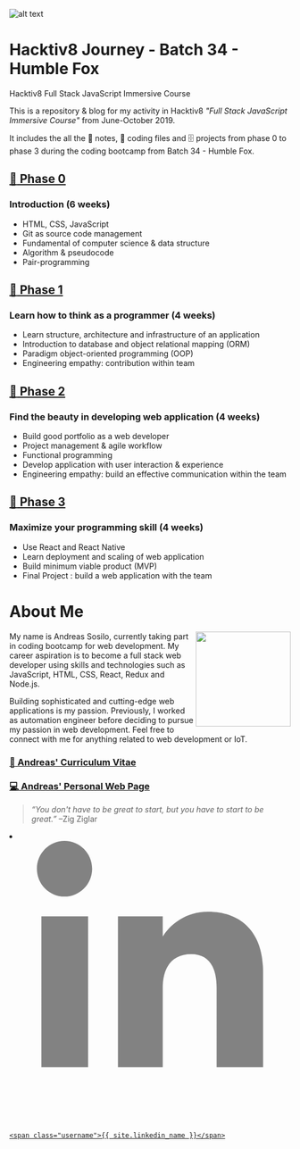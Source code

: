 ![alt text](https://github.com/andreassosilo/andreassosilo.github.io/blob/master/Assets/hacktiv8icon.png "Hacktiv8 Logo")
#  Hacktiv8 Journey - Batch 34 - Humble Fox 

Hacktiv8 Full Stack JavaScript Immersive Course 

This is a repository & blog for my activity in Hacktiv8 *"Full Stack JavaScript Immersive Course"* from June-October 2019.

It includes the all the :closed_book: notes, :floppy_disk: coding files and :file_cabinet: projects from phase 0 to phase 3 during the coding bootcamp from Batch 34 - Humble Fox.


## [:open_file_folder: Phase 0 ](https://github.com/andreassosilo/hacktiv8/blob/master/phase0/README.md)
### Introduction (6 weeks)
* HTML, CSS, JavaScript
* Git as source code management
* Fundamental of computer science & data structure
* Algorithm & pseudocode
* Pair-programming
## [:open_file_folder: Phase 1](https://github.com/andreassosilo/hacktiv8/blob/master/phase1/README.md)
### Learn how to think as a programmer (4 weeks)
* Learn structure, architecture and infrastructure of an application
* Introduction to database and object relational mapping (ORM)
* Paradigm object-oriented programming (OOP)
* Engineering empathy: contribution within team
## [:open_file_folder: Phase 2](https://github.com/andreassosilo/hacktiv8/tree/master/phase2)
### Find the beauty in developing web application (4 weeks)
* Build good portfolio as a web developer
* Project management & agile workflow
* Functional programming
* Develop application with user interaction & experience
* Engineering empathy: build an effective communication within the team
## [:open_file_folder: Phase 3](https://github.com/andreassosilo/hacktiv8/tree/master/phase3)
### Maximize your programming skill (4 weeks)
* Use React and React Native
* Learn deployment and scaling of web application
* Build minimum viable product (MVP)
* Final Project : build a web application with the team

# About Me
<img align="right" width="170" height="170" src="https://github.com/andreassosilo/andreassosilo.github.io/blob/master/Assets/programmer_black.png">

My name is Andreas Sosilo, currently taking part in coding bootcamp for web development. My career aspiration is to become a full stack web developer using skills and technologies such as JavaScript, HTML, CSS, React, Redux and Node.js.

Building sophisticated and cutting-edge web applications is my passion. Previously, I worked as automation engineer before deciding to pursue my passion in web development. Feel free to connect with me for anything related to web development or IoT.

### [:bookmark_tabs: Andreas' Curriculum Vitae](https://github.com/andreassosilo/hacktiv8/blob/master/CV%20-%20Andreas%20Sosilo.pdf)
### [:computer: Andreas' Personal Web Page](http://andreassosilo.github.io)


>*“You don't have to be great to start, but you have to start to be great.”* –Zig Ziglar

<li>
  <a href="https://www.linkedin.com/in/{{ andreassosilo }}">
    <span class="icon  icon--linkedin">
      <svg viewBox="0 50 512 512" >
        <path fill="#828282" d="M150.65,100.682c0,27.992-22.508,50.683-50.273,50.683c-27.765,0-50.273-22.691-50.273-50.683
        C50.104,72.691,72.612,50,100.377,50C128.143,50,150.65,72.691,150.65,100.682z M143.294,187.333H58.277V462h85.017V187.333z
        M279.195,187.333h-81.541V462h81.541c0,0,0-101.877,0-144.181c0-38.624,17.779-61.615,51.807-61.615
        c31.268,0,46.289,22.071,46.289,61.615c0,39.545,0,144.181,0,144.181h84.605c0,0,0-100.344,0-173.915
        s-41.689-109.131-99.934-109.131s-82.768,45.369-82.768,45.369V187.333z"/>
      </svg>
    </span>

    <span class="username">{{ site.linkedin_name }}</span>
  </a>
</li>

